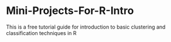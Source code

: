 # Mini-Projects-For-R-Intro
This is a free tutorial guide for introduction to basic clustering and classification techniques in R 
